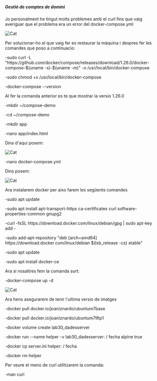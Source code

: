 <h5>Gestió de comptes de domini</h5>
<p>Jo personalment he tingut molts problemes amb el curl fins que vaig averiguar que el problema era un error del docker-compose.yml</p>
<p><img src="https://user-images.githubusercontent.com/71402147/110096160-ef1e2600-7d9d-11eb-8e68-419c5b82d80b.png" alt="Cat"></p>
<p>Per solucionar-ho el que vaig fer es restaurar la màquina i despres fer les comandes que poso a continuacio:</p>
<p>-sudo curl -L "https://github.com/docker/compose/releases/download/1.26.0/docker-compose-$(uname -s)-$(uname -m)" -o /usr/local/bin/docker-compose</p>
<p>-sudo chmod +x /usr/local/bin/docker-compose</p>
<p>-docker-compose --version</p>
<p>Al fer la comanda anterior es te que mostrar la versio 1.26.0</p>
<p>-mkdir ~/compose-demo</p>
<p>-cd ~/compose-demo</p>
<p>-mkdir app</p> 
<p>-nano app/index.html</p>
<p>Dins d'aqui posem:</p>
<p><img src="https://user-images.githubusercontent.com/71402147/109990050-576ef800-7d09-11eb-81de-7f1ae5ac9cde.png" alt="Cat"></p>
<p>-nano docker-compose.yml</p>
<p>Dins posem:</p>
<p><img src="https://user-images.githubusercontent.com/71402147/109989281-a5cfc700-7d08-11eb-8a3c-0254337c1148.png" alt="Cat"></p>
<p>Ara instalarem docker per aixo farem les següents comandes</p>
<p>-sudo apt update</p>
<p>-sudo apt install apt-transport-https ca-certificates curl software-properties-common gnupg2</p>
<p>-curl -fsSL https://download.docker.com/linux/debian/gpg | sudo apt-key add -</p>
<p>-sudo add-apt-repository "deb [arch=amd64] https://download.docker.com/linux/debian $(lsb_release -cs) stable"</p>
<p>-sudo apt update</p>
<p>-sudo apt install docker-ce</p>
<p>Ara si nosaltres fem la comanda surt:</p>
<p>-docker-compose up -d</p>
<p><img src="https://user-images.githubusercontent.com/71402147/109988562-f135a580-7d07-11eb-9fa1-c9781eddaa9e.png" alt="Cat"></p>
<p>Ara hens asegurarem de tenir l'ultima versio de imatges</p>
<p>-docker pull docker.io/joaniznardo/ubuntum7base</p>
<p>-docker pull docker.io/joaniznardo/ubuntum7tftp1</p>
<p>-docker volume create lab30_dadesserver</p>
<p>-docker run --name helper -v lab30_dadesserver: / fecha alpine true</p>
<p>-docker cp server.ini helper: / fecha</p>
<p>-docker rm helper</p>
  

<p>Per veure el menú de curl utilitzarem la comanda:</p>
<p>-man curl</p>
